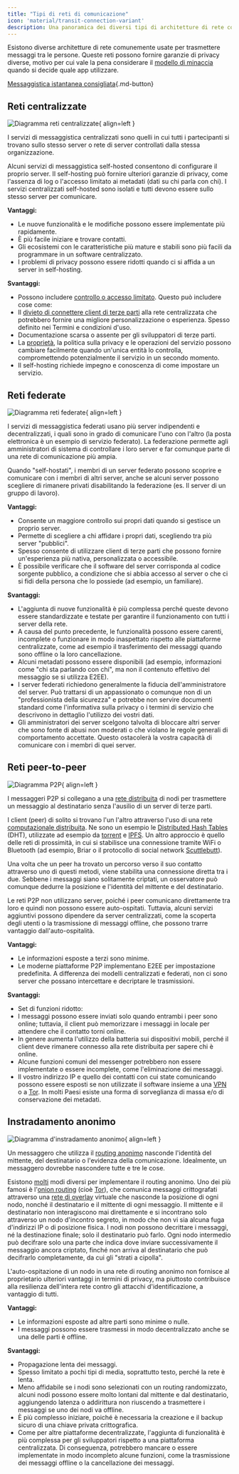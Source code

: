 ```yaml
---
title: "Tipi di reti di comunicazione"
icon: 'material/transit-connection-variant'
description: Una panoramica dei diversi tipi di architetture di rete comunemente usate da applicazioni di messaggistica istantanea.
---
```


Esistono diverse architetture di rete comunemente usate per trasmettere messaggi tra le persone. Queste reti possono fornire garanzie di privacy diverse, motivo per cui vale la pena considerare il [modello di minaccia](../basics/threat-modeling.md) quando si decide quale app utilizzare.

[Messaggistica istantanea consigliata](../real-time-communication.md ""){.md-button}

## Reti centralizzate

![Diagramma reti centralizzate](../assets/img/layout/network-centralized.svg){ align=left }

I servizi di messaggistica centralizzati sono quelli in cui tutti i partecipanti si trovano sullo stesso server o rete di server controllati dalla stessa organizzazione.

Alcuni servizi di messaggistica self-hosted consentono di configurare il proprio server. Il self-hosting può fornire ulteriori garanzie di privacy, come l'assenza di log o l'accesso limitato ai metadati (dati su chi parla con chi). I servizi centralizzati self-hosted sono isolati e tutti devono essere sullo stesso server per comunicare.

**Vantaggi:**

- Le nuove funzionalità e le modifiche possono essere implementate più rapidamente.
- È più facile iniziare e trovare contatti.
- Gli ecosistemi con le caratteristiche più mature e stabili sono più facili da programmare in un software centralizzato.
- I problemi di privacy possono essere ridotti quando ci si affida a un server in self-hosting.

**Svantaggi:**

- Possono includere [controllo o accesso limitato](https://drewdevault.com/2018/08/08/Signal.html). Questo può includere cose come:
- Il [divieto di connettere client di terze parti](https://github.com/LibreSignal/LibreSignal/issues/37#issuecomment-217211165) alla rete centralizzata che potrebbero fornire una migliore personalizzazione o esperienza. Spesso definito nei Termini e condizioni d'uso.
- Documentazione scarsa o assente per gli sviluppatori di terze parti.
- La [proprietà](https://web.archive.org/web/20210729191953/https://blog.privacytools.io/delisting-wire/), la politica sulla privacy e le operazioni del servizio possono cambiare facilmente quando un'unica entità lo controlla, compromettendo potenzialmente il servizio in un secondo momento.
- Il self-hosting richiede impegno e conoscenza di come impostare un servizio.

## Reti federate

![Diagramma reti federate](../assets/img/layout/network-decentralized.svg){ align=left }

I servizi di messaggistica federati usano più server indipendenti e decentralizzati, i quali sono in grado di comunicare l'uno con l'altro (la posta elettronica è un esempio di servizio federato). La federazione permette agli amministratori di sistema di controllare i loro server e far comunque parte di una rete di comunicazione più ampia.

Quando "self-hostati", i membri di un server federato possono scoprire e comunicare con i membri di altri server, anche se alcuni server possono scegliere di rimanere privati disabilitando la federazione (es. Il server di un gruppo di lavoro).

**Vantaggi:**

- Consente un maggiore controllo sui propri dati quando si gestisce un proprio server.
- Permette di scegliere a chi affidare i propri dati, scegliendo tra più server "pubblici".
- Spesso consente di utilizzare client di terze parti che possono fornire un'esperienza più nativa, personalizzata o accessibile.
- È possibile verificare che il software del server corrisponda al codice sorgente pubblico, a condizione che si abbia accesso al server o che ci si fidi della persona che lo possiede (ad esempio, un familiare).

**Svantaggi:**

- L'aggiunta di nuove funzionalità è più complessa perché queste devono essere standardizzate e testate per garantire il funzionamento con tutti i server della rete.
- A causa del punto precedente, le funzionalità possono essere carenti, incomplete o funzionare in modo inaspettato rispetto alle piattaforme centralizzate, come ad esempio il trasferimento dei messaggi quando sono offline o la loro cancellazione.
- Alcuni metadati possono essere disponibili (ad esempio, informazioni come "chi sta parlando con chi", ma non il contenuto effettivo del messaggio se si utilizza E2EE).
- I server federati richiedono generalmente la fiducia dell'amministratore del server. Può trattarsi di un appassionato o comunque non di un "professionista della sicurezza" e potrebbe non servire documenti standard come l'informativa sulla privacy o i termini di servizio che descrivono in dettaglio l'utilizzo dei vostri dati.
- Gli amministratori dei server scelgono talvolta di bloccare altri server che sono fonte di abusi non moderati o che violano le regole generali di comportamento accettate. Questo ostacolerà la vostra capacità di comunicare con i membri di quei server.

## Reti peer-to-peer

![Diagramma P2P](../assets/img/layout/network-distributed.svg){ align=left }

I messaggeri P2P si collegano a una [rete distribuita](https://en.wikipedia.org/wiki/Distributed_networking) di nodi per trasmettere un messaggio al destinatario senza l'ausilio di un server di terze parti.

I client (peer) di solito si trovano l'un l'altro attraverso l'uso di una rete [computazionale distribuita](https://en.wikipedia.org/wiki/Distributed_computing). Ne sono un esempio le [Distributed Hash Tables](https://en.wikipedia.org/wiki/Distributed_hash_table) (DHT), utilizzate ad esempio da [torrent](https://en.wikipedia.org/wiki/BitTorrent_(protocol)) e [IPFS](https://en.wikipedia.org/wiki/InterPlanetary_File_System). Un altro approccio è quello delle reti di prossimità, in cui si stabilisce una connessione tramite WiFi o Bluetooth (ad esempio, Briar o il protocollo di social network [Scuttlebutt](https://www.scuttlebutt.nz)).

Una volta che un peer ha trovato un percorso verso il suo contatto attraverso uno di questi metodi, viene stabilita una connessione diretta tra i due. Sebbene i messaggi siano solitamente criptati, un osservatore può comunque dedurre la posizione e l'identità del mittente e del destinatario.

Le reti P2P non utilizzano server, poiché i peer comunicano direttamente tra loro e quindi non possono essere auto-ospitati. Tuttavia, alcuni servizi aggiuntivi possono dipendere da server centralizzati, come la scoperta degli utenti o la trasmissione di messaggi offline, che possono trarre vantaggio dall'auto-ospitalità.

**Vantaggi:**

- Le informazioni esposte a terzi sono minime.
- Le moderne piattaforme P2P implementano E2EE per impostazione predefinita. A differenza dei modelli centralizzati e federati, non ci sono server che possano intercettare e decriptare le trasmissioni.

**Svantaggi:**

- Set di funzioni ridotto:
- I messaggi possono essere inviati solo quando entrambi i peer sono online; tuttavia, il client può memorizzare i messaggi in locale per attendere che il contatto torni online.
- In genere aumenta l'utilizzo della batteria sui dispositivi mobili, perché il client deve rimanere connesso alla rete distribuita per sapere chi è online.
- Alcune funzioni comuni del messenger potrebbero non essere implementate o essere incomplete, come l'eliminazione dei messaggi.
- Il vostro indirizzo IP e quello dei contatti con cui state comunicando possono essere esposti se non utilizzate il software insieme a una [VPN](../vpn.md) o a [Tor](../tor.md). In molti Paesi esiste una forma di sorveglianza di massa e/o di conservazione dei metadati.

## Instradamento anonimo

![Diagramma d'instradamento anonimo](../assets/img/layout/network-anonymous-routing.svg){ align=left }

Un messaggero che utilizza il [routing anonimo](https://doi.org/10.1007/978-1-4419-5906-5_628) nasconde l'identità del mittente, del destinatario o l'evidenza della comunicazione. Idealmente, un messaggero dovrebbe nascondere tutte e tre le cose.

Esistono [molti](https://doi.org/10.1145/3182658) modi diversi per implementare il routing anonimo. Uno dei più famosi è l'[onion routing](https://en.wikipedia.org/wiki/Onion_routing) (cioè [Tor](tor-overview.md)), che comunica messaggi crittografati attraverso una [rete di overlay](https://en.wikipedia.org/wiki/Overlay_network) virtuale che nasconde la posizione di ogni nodo, nonché il destinatario e il mittente di ogni messaggio. Il mittente e il destinatario non interagiscono mai direttamente e si incontrano solo attraverso un nodo d'incontro segreto, in modo che non vi sia alcuna fuga d'indirizzi IP o di posizione fisica. I nodi non possono decrittare i messaggi, né la destinazione finale; solo il destinatario può farlo. Ogni nodo intermedio può decifrare solo una parte che indica dove inviare successivamente il messaggio ancora criptato, finché non arriva al destinatario che può decifrarlo completamente, da cui gli "strati a cipolla".

L'auto-ospitazione di un nodo in una rete di routing anonimo non fornisce al proprietario ulteriori vantaggi in termini di privacy, ma piuttosto contribuisce alla resilienza dell'intera rete contro gli attacchi d'identificazione, a vantaggio di tutti.

**Vantaggi:**

- Le informazioni esposte ad altre parti sono minime o nulle.
- I messaggi possono essere trasmessi in modo decentralizzato anche se una delle parti è offline.

**Svantaggi:**

- Propagazione lenta dei messaggi.
- Spesso limitato a pochi tipi di media, soprattutto testo, perché la rete è lenta.
- Meno affidabile se i nodi sono selezionati con un routing randomizzato, alcuni nodi possono essere molto lontani dal mittente e dal destinatario, aggiungendo latenza o addirittura non riuscendo a trasmettere i messaggi se uno dei nodi va offline.
- È più complesso iniziare, poiché è necessaria la creazione e il backup sicuro di una chiave privata crittografica.
- Come per altre piattaforme decentralizzate, l'aggiunta di funzionalità è più complessa per gli sviluppatori rispetto a una piattaforma centralizzata. Di conseguenza, potrebbero mancare o essere implementate in modo incompleto alcune funzioni, come la trasmissione dei messaggi offline o la cancellazione dei messaggi.
